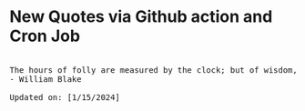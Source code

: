 # New Quotes via Github action and Cron Job

<pre>
<!-- #quote -->
The hours of folly are measured by the clock; but of wisdom, no clock can measure.
- William Blake

Updated on: [1/15/2024]
<!-- #quoteEnd -->
</pre>
